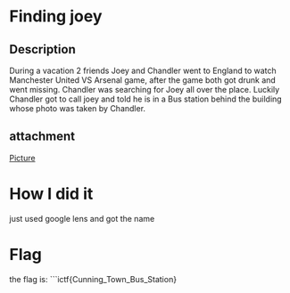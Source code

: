# Finding joey
## Description
During a vacation 2 friends Joey and Chandler went to England to watch Manchester United VS Arsenal game, after the game both got drunk and went missing. Chandler was searching for Joey all over the place. Luckily Chandler got to call joey and told he is in a Bus station behind the building whose photo was taken by Chandler.

## attachment

[Picture](https://traboda-arena-36.s3.amazonaws.com/files/attachments/city_9750d7a7-1a23-4f5a-9a04-6eb39d8e225a.png?X-Amz-Algorithm=AWS4-HMAC-SHA256&X-Amz-Credential=AKIA6GUFVMV6HO3NYL6Z%2F20220703%2Fap-south-1%2Fs3%2Faws4_request&X-Amz-Date=20220703T085939Z&X-Amz-Expires=3600&X-Amz-SignedHeaders=host&X-Amz-Signature=e43e9ad648a6487e20c78d6506433ae31cfa6eff675ea223d628066f70ec0c53)

# How I did it
just used google lens and got the name

# Flag
the flag is: ```ictf{Cunning_Town_Bus_Station}